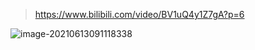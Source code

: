 > https://www.bilibili.com/video/BV1uQ4y1Z7gA?p=6

![image-20210613091118338](https://iqqcode-blog.oss-cn-beijing.aliyuncs.com/img-2021-befo/20210613091118.png)

